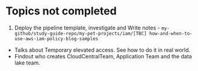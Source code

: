 
# Topics not completed

1. Deploy the pipeline template, investigate and Write notes -
`my-github/study-guide-repo/my-pet-projects/iam/[TBC] how-and-when-to-use-aws-iam-policy-blog-samples`
- Talks about Temporary elevated access.  See how to do it in real world.
- Findout who creates CloudCentralTeam, Application Team and the data lake team.

